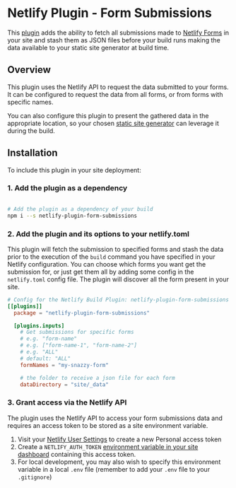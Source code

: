 # Netlify Plugin - Form Submissions

This [plugin](https://www.netlify.com/build/plugins-beta?utm_source=github&utm_medium=plugin-formsubmissions-pnh&utm_campaign=devex) adds the ability to fetch all submissions made to [Netlify Forms](https://www.netlify.com/products/forms/?utm_source=github&utm_medium=plugin-formsubmissions-pnh&utm_campaign=devex) in your site and stash them as JSON files before your build runs making the data available to your static site generator at build time.

## Overview

This plugin uses the Netlify API to request the data submitted to your forms. It can be configured to request the data from all forms, or from forms with specific names.

You can also configure this plugin to present the gathered data in the appropriate location, so your chosen [static site generator](https://www.netlify.com/blog/2020/04/14/what-is-a-static-site-generator-and-3-ways-to-find-the-best-one/?utm_source=github&utm_medium=plugin-formsubmissions-pnh&utm_campaign=devex) can leverage it during the build.



## Installation

To include this plugin in your site deployment:


### 1. Add the plugin as a dependency

```bash

# Add the plugin as a dependency of your build
npm i --s netlify-plugin-form-submissions

```


### 2. Add the plugin and its options to your netlify.toml

This plugin will fetch the submission to specified forms and stash the data prior to the execution of the `build` command you have specified in your Netlify configuration. You can choose which forms you want get the submission for, or just get them all by adding some config in the `netlify.toml` config file. The plugin will discover all the form present in your site.


```toml
# Config for the Netlify Build Plugin: netlify-plugin-form-submissions
[[plugins]]
  package = "netlify-plugin-form-submissions"

  [plugins.inputs]
    # Get submissions for specific forms
    # e.g. "form-name"
    # e.g. ["form-name-1", "form-name-2"]
    # e.g. "ALL"
    # default: "ALL"
    formNames = "my-snazzy-form"

    # the folder to receive a json file for each form
    dataDirectory = "site/_data"

```

### 3. Grant access via the Netlify API

The plugin uses the Netlify API to access your form submissions data and requires an access token to be stored as a site environment variable.

1. Visit your [Netlify User Settings](https://app.netlify.com/user/applications?utm_source=github&utm_medium=plugin-formsubmissions-pnh&utm_campaign=devex ) to create a new Personal access token
2. Create a `NETLIFY_AUTH_TOKEN` [environment variable in your site dashboard](https://docs.netlify.com/configure-builds/environment-variables/?utm_source=github&utm_medium=plugin-formsubmissions-pnh&utm_campaign=devex#declare-variables) containing this access token.
3. For local development, you may also wish to specify this environment variable in a local `.env` file (remember to add your `.env` file to your `.gitignore`)
